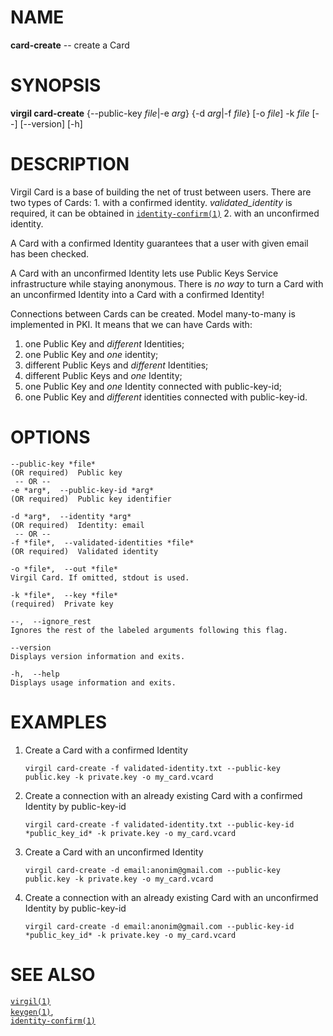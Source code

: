 NAME
====

**card-create** -- create a Card

SYNOPSIS
========

**virgil card-create** {--public-key *file*|-e *arg*} {-d *arg*|-f
*file*} \[-o *file*\] -k *file* \[--\] \[--version\] \[-h\]

DESCRIPTION
===========

Virgil Card is a base of building the net of trust between users. There
are two types of Cards: 1. with a confirmed identity.
*validated\_identity* is required, it can be obtained in
[`identity-confirm(1)`](../markdown/identity-confirm.1.md) 2. with an
unconfirmed identity.

A Card with a confirmed Identity guarantees that a user with given email
has been checked.

A Card with an unconfirmed Identity lets use Public Keys Service
infrastructure while staying anonymous. There is *no way* to turn a Card
with an unconfirmed Identity into a Card with a confirmed Identity!

Connections between Cards can be created. Model many-to-many is
implemented in PKI. It means that we can have Cards with:  
1. one Public Key and *different* Identities;  
1. one Public Key and *one* identity;  
1. different Public Keys and *different* Identities;  
1. different Public Keys and *one* Identity;  
1. one Public Key and *one* Identity connected with public-key-id;  
1. one Public Key and *different* identities connected with
public-key-id.

OPTIONS
=======

    --public-key *file*
    (OR required)  Public key
     -- OR --
    -e *arg*,  --public-key-id *arg*
    (OR required)  Public key identifier

    -d *arg*,  --identity *arg*
    (OR required)  Identity: email
     -- OR --
    -f *file*,  --validated-identities *file*
    (OR required)  Validated identity

    -o *file*,  --out *file*
    Virgil Card. If omitted, stdout is used.

    -k *file*,  --key *file*
    (required)  Private key

    --,  --ignore_rest
    Ignores the rest of the labeled arguments following this flag.

    --version
    Displays version information and exits.

    -h,  --help
    Displays usage information and exits.

EXAMPLES
========

1.  Create a Card with a confirmed Identity

        virgil card-create -f validated-identity.txt --public-key public.key -k private.key -o my_card.vcard

2.  Create a connection with an already existing Card with a confirmed
    Identity by public-key-id

        virgil card-create -f validated-identity.txt --public-key-id *public_key_id* -k private.key -o my_card.vcard

3.  Create a Card with an unconfirmed Identity

        virgil card-create -d email:anonim@gmail.com --public-key public.key -k private.key -o my_card.vcard

4.  Create a connection with an already existing Card with an
    unconfirmed Identity by public-key-id

        virgil card-create -d email:anonim@gmail.com --public-key-id *public_key_id* -k private.key -o my_card.vcard

SEE ALSO
========

[`virgil(1)`](../markdown/virgil.1.md)  
[`keygen(1)`](../markdown/keygen.1.md),  
[`identity-confirm(1)`](../markdown/identity-confirm.1.md)
